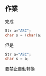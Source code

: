 ## 作業

完成

```cpp
Str a="ABC";
char s = (char)a;
```

但是

```cpp
Str a="ABC";
char s = a;
```

要禁止自動轉換